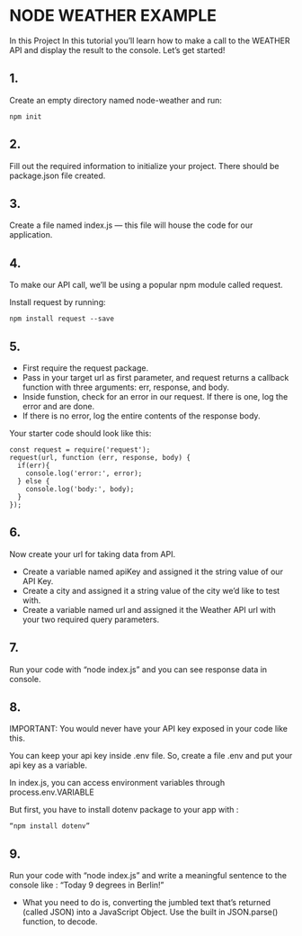# NODE WEATHER EXAMPLE
In this Project In this tutorial you’ll learn how to make a call to the WEATHER API and display the result to the console. Let’s get started!

## 1.
Create an empty directory named node-weather and run:
```
npm init
```
## 2.
Fill out the required information to initialize your project. There should be package.json file created.

## 3.
Create a file named index.js — this file will house the code for our application.

## 4.
To make our API call, we’ll be using a popular npm module called request.

Install request by running:
```
npm install request --save
```
## 5.
- First require the request package.
- Pass in your target url as first parameter, and request returns a callback function with three arguments: err, response, and body.
- Inside funstion, check for an error in our request. If there is one, log the error and are done.
- If there is no error, log the entire contents of the response body.

Your starter code should look like this:
```
const request = require('request');
request(url, function (err, response, body) {
  if(err){
    console.log('error:', error);
  } else {
    console.log('body:', body);
  }
});
```
## 6.
Now create your url for taking data from API.

- Create a variable named apiKey and assigned it the string value of our API Key.
- Create a city and assigned it a string value of the city we’d like to test with.
- Create a variable named url and assigned it the Weather API url with your two required query parameters.

## 7.
Run your code with “node index.js” and you can see response data in console.

## 8.
IMPORTANT: You would never have your API key exposed in your code like this. 

You can keep your api key inside .env file. So, create a file .env and put your api key as a variable.

In index.js, you can access environment variables through process.env.VARIABLE

But first, you have to install dotenv package to your app with : 
```
“npm install dotenv”
```
## 9.
Run your code with “node index.js” and write a meaningful sentence to the console like : “Today 9 degrees in Berlin!”

- What you need to do is, converting the jumbled text that’s returned (called JSON) into a JavaScript Object. Use the built in JSON.parse() function, to decode.

